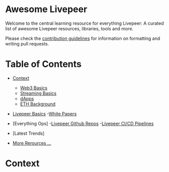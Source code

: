 
# Awesome Livepeer
Welcome to the central learning resource for everything Livepeer: A curated list of awesome Livepeer resources, libraries, tools and more.

Please check the [contribution guidelines](https://github.com/seanhanca/eLivepeer/blob/main/Contributing.md) for information on formatting and writing pull requests.

# Table of Contents
- [Context](#context)
  - [Web3 Basics](#web3-basics)
  - [Streaming Basics](#streaming-basics)
  - [dApps](#dapps)
  - [ETH Background](#eth-background)

- [Livepeer Basics](#livepeer-basics)
  -[White Papers](#white-papers) 
  
- [Everything Ops]
  -[Livepeer Github Repos](#livepeer-github-repos)
  -[Livepeer CI/CD Pipelines](#livepeer-cicd)
  
- [Latest Trends]

- [More Rerources ...](#resources)


# Context

## 
